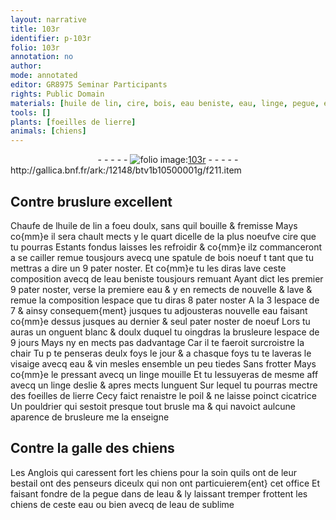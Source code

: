 ```yaml
---
layout: narrative
title: 103r
identifier: p-103r
folio: 103r
annotation: no
author:
mode: annotated
editor: GR8975 Seminar Participants
rights: Public Domain
materials: [huile de lin, cire, bois, eau beniste, eau, linge, pegue, eau de sublime]
tools: []
plants: [foeilles de lierre]
animals: [chiens]
---
```


<div class="folio" align="center">- - - - - <a href="http://gallica.bnf.fr/ark:/12148/btv1b10500001g/f211.item" target="_blank"><img src="https://cu-mkp.github.io/2017-workshop-edition/assets/photo-icon.png" alt="folio image: " style="display:inline-block; margin-bottom:-3px;"/>103r</a> - - - - - </div> http://gallica.bnf.fr/ark:/12148/btv1b10500001g/f211.item   

## Contre bruslure excellent

 
Chaufe de l<span class="m">huile de lin</span> a foeu doulx, sans quil bouille & fremisse Mays co{mm}e il sera chault mects y le quart dicelle de la plus noeufve <span class="m">cire</span> que tu pourras Estants fondus laisses les refroidir & co{mm}e ilz commanceront a se cailler remue tousjours avecq une spatule de <span class="m">bois</span> noeuf t tant que tu mettras a dire un 9 pater noster. Et co{mm}e tu les diras lave ceste composition avecq de l<span class="m">eau beniste</span> tousjours remuant Ayant dict les premier 9 pater noster, verse la premiere <span class="m">eau</span> & y en remects de nouvelle & lave & remue la composition lespace que tu diras 8 pater noster A la 3 lespace de 7 & ainsy consequem{ment} jusques tu adjousteras nouvelle eau faisant co{mm}e dessus jusques au dernier & seul pater noster de noeuf Lors tu auras un onguent blanc & doulx duquel tu oingdras la brusleure lespace de 9 jours Mays ny en mects pas dadvantage Car il te faeroit surcroistre la chair Tu p te penseras deulx foys le jour & a chasque foys tu te laveras le visaige avecq eau & vin mesles ensemble un peu tiedes Sans frotter Mays co{mm}e le pressant avecq un <span class="m">linge</span> mouille Et tu lessuyeras de mesme aff avecq un <span class="m">linge</span> deslie & apres mects lunguent Sur lequel tu pourras mectre des <span class="pa">foeilles de lierre</span> Cecy faict renaistre le poil & ne laisse poinct cicatrice Un <span class="pro">pouldrier</span> qui sestoit presque tout brusle ma & qui navoict aulcune aparence de brusleure me la enseigne
    

## Contre la galle des <span class="al">chiens</span>

 
Les <span class="pl">Anglois</span> qui caressent fort les <span class="al">chiens</span> pour la soin quils ont de leur bestail ont des penseurs diceulx qui non ont particuierem{ent} cet office Et faisant fondre de la <span class="m">pegue</span> dans de leau & ly laissant tremper frottent les <span class="al">chiens</span> de ceste eau ou bien avecq de l<span class="m">eau de sublime</span>
 